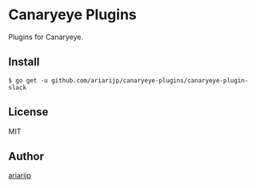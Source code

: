 Canaryeye Plugins
=====================

Plugins for Canaryeye.

## Install

```
$ go get -u github.com/ariarijp/canaryeye-plugins/canaryeye-plugin-slack
```

## License

MIT

## Author

[ariarijp](https://github.com/ariarijp)
